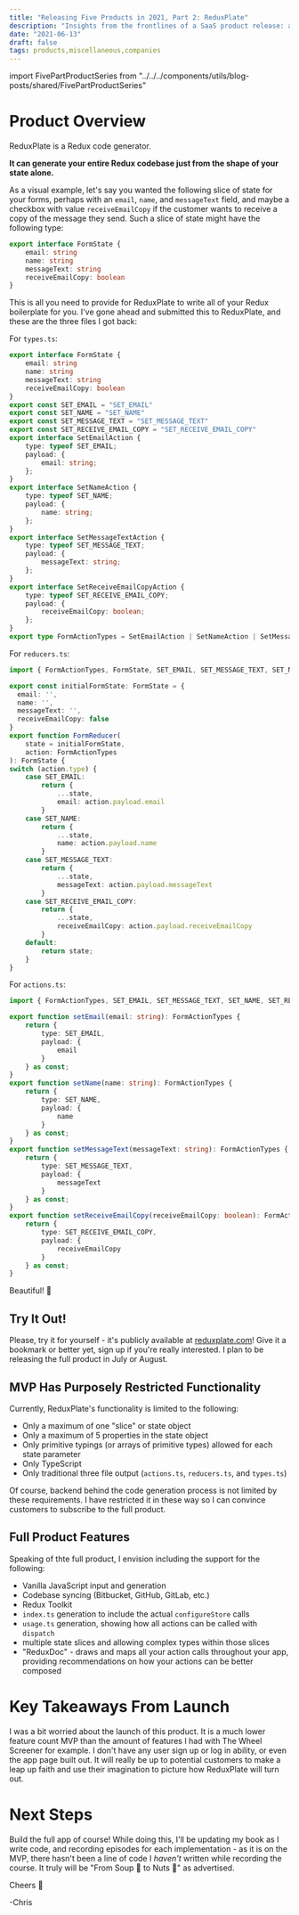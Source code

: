 ```yaml
---
title: "Releasing Five Products in 2021, Part 2: ReduxPlate"
description: "Insights from the frontlines of a SaaS product release: an interactive Redux code generator."
date: "2021-06-13"
draft: false
tags: products,miscellaneous,companies
---
```


import FivePartProductSeries from "../../../components/utils/blog-posts/shared/FivePartProductSeries"

<FivePartProductSeries dontLinkURL="/blog/releasing-5-products-in-2021-part-2-reduxplate" isProductPage="true"/>

<!-- Stuff for medium: -->
<!-- # Greetings!

Hi everyone! You may recognize me from other full stack posts I've published here in The Startup relating to specific software challenges, some of which include:

https://medium.com/swlh/extending-react-standard-types-to-allow-for-children-as-a-function-ba7fdde52e0b

https://medium.com/swlh/c-net-core-and-typescript-using-generics-and-linq-to-secure-and-filter-operations-on-your-e85e23e065c3

https://medium.com/swlh/magento-2-ip-location-detection-geoip-and-store-context-control-using-the-ipstack-api-b48c17cc19c7

Today, I'm proud to say that I'm able to post here with an actual product of mine, and even prouder to say that it's my **first ever successful and profitable SaaS product!** * If you've liked my other code-based posts, I hope you'll read this one, and that you'll gain some insights into the other side of product development: marketing and the real-world product launch.

*Stay tuned, this post here talks about just the first of potentially **_five_** products I want to release in 2021! -->

# Product Overview

ReduxPlate is a Redux code generator. 

**It can generate your entire Redux codebase just from the shape of your state alone.** 

As a visual example, let's say you wanted the following slice of state for your forms, perhaps with an `email`, `name`, and `messageText` field, and maybe a checkbox with value `receiveEmailCopy` if the customer wants to receive a copy of the message they send. Such a slice of state might have the following type:

```typescript
export interface FormState {
    email: string
    name: string
    messageText: string
    receiveEmailCopy: boolean
}   
```

This is all you need to provide for ReduxPlate to write all of your Redux boilerplate for you. I've gone ahead and submitted this to ReduxPlate, and these are the three files I got back:

For `types.ts`:

```typescript
export interface FormState {
    email: string
    name: string
    messageText: string
    receiveEmailCopy: boolean
}
export const SET_EMAIL = "SET_EMAIL"
export const SET_NAME = "SET_NAME"
export const SET_MESSAGE_TEXT = "SET_MESSAGE_TEXT"
export const SET_RECEIVE_EMAIL_COPY = "SET_RECEIVE_EMAIL_COPY"
export interface SetEmailAction {
    type: typeof SET_EMAIL;
    payload: {
        email: string;
    };
}
export interface SetNameAction {
    type: typeof SET_NAME;
    payload: {
        name: string;
    };
}
export interface SetMessageTextAction {
    type: typeof SET_MESSAGE_TEXT;
    payload: {
        messageText: string;
    };
}
export interface SetReceiveEmailCopyAction {
    type: typeof SET_RECEIVE_EMAIL_COPY;
    payload: {
        receiveEmailCopy: boolean;
    };
}
export type FormActionTypes = SetEmailAction | SetNameAction | SetMessageTextAction | SetReceiveEmailCopyAction
```

For `reducers.ts`:

```typescript
import { FormActionTypes, FormState, SET_EMAIL, SET_MESSAGE_TEXT, SET_NAME, SET_RECEIVE_EMAIL_COPY } from "./types"

export const initialFormState: FormState = {
  email: '',
  name: '',
  messageText: '',
  receiveEmailCopy: false
}
export function FormReducer(
    state = initialFormState,
    action: FormActionTypes
): FormState {
switch (action.type) {
    case SET_EMAIL:
        return {
            ...state,
            email: action.payload.email
        }
    case SET_NAME:
        return {
            ...state,
            name: action.payload.name
        }
    case SET_MESSAGE_TEXT:
        return {
            ...state,
            messageText: action.payload.messageText
        }
    case SET_RECEIVE_EMAIL_COPY:
        return {
            ...state,
            receiveEmailCopy: action.payload.receiveEmailCopy
        }
    default:
        return state;
    }
}
```

For `actions.ts`:

```typescript
import { FormActionTypes, SET_EMAIL, SET_MESSAGE_TEXT, SET_NAME, SET_RECEIVE_EMAIL_COPY } from "./types";

export function setEmail(email: string): FormActionTypes {
    return {
        type: SET_EMAIL,
        payload: {
            email
        }
    } as const;
}
export function setName(name: string): FormActionTypes {
    return {
        type: SET_NAME,
        payload: {
            name
        }
    } as const;
}
export function setMessageText(messageText: string): FormActionTypes {
    return {
        type: SET_MESSAGE_TEXT,
        payload: {
            messageText
        }
    } as const;
}
export function setReceiveEmailCopy(receiveEmailCopy: boolean): FormActionTypes {
    return {
        type: SET_RECEIVE_EMAIL_COPY,
        payload: {
            receiveEmailCopy
        }
    } as const;
}
```

Beautiful! 🥲

## Try It Out!

Please, try it for yourself - it's publicly available at [reduxplate.com](https://reduxplate.com)! Give it a bookmark or better yet, sign up if you're really interested. I plan to be releasing the full product in July or August.

## MVP Has Purposely Restricted Functionality

Currently, ReduxPlate's functionality is limited to the following:

- Only a maximum of one "slice" or state object 
- Only a maximum of 5 properties in the state object
- Only primitive typings (or arrays of primitive types) allowed for each state parameter
- Only TypeScript
- Only traditional three file output (`actions.ts`, `reducers.ts`, and `types.ts`)

Of course, backend behind the code generation process is not limited by these requirements. I have restricted it in these way so I can convince customers to subscribe to the full product. 

## Full Product Features

Speaking of thte full product, I envision including the support for the following:

- Vanilla JavaScript input and generation
- Codebase syncing (Bitbucket, GitHub, GitLab, etc.)
- Redux Toolkit
- `index.ts` generation to include the actual `configureStore` calls
- `usage.ts` generation, showing how all actions can be called with `dispatch`
- multiple state slices and allowing complex types within those slices
- "ReduxDoc" - draws and maps all your action calls throughout your app, providing recommendations on how your actions can be better composed

# Key Takeaways From Launch

I was a bit worried about the launch of this product. It is a much lower feature count MVP than the amount of features I had with The Wheel Screener for example. I don't have any user sign up or log in ability, or even the app page built out. It will really be up to potential customers to make a leap up faith and use their imagination to picture how ReduxPlate will turn out.

# Next Steps

Build the full app of course! While doing this, I'll be updating my book as I write code, and recording episodes for each implementation - as it is on the MVP, there hasn't been a line of code I _haven't_ written while recording the course. It truly will be "From Soup 🍜 to Nuts 🥜" as advertised.

Cheers 🍺

-Chris